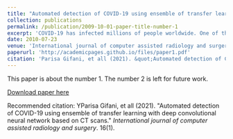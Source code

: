 ```yaml
---
title: "Automated detection of COVID-19 using ensemble of transfer learning with deep convolutional neural network based on CT scans"
collection: publications
permalink: /publication/2009-10-01-paper-title-number-1
excerpt: 'COVID-19 has infected millions of people worldwide. One of the most important hurdles in controlling the spread of this disease is the inefficiency and lack of medical tests. Computed tomography (CT) scans are promising in providing accurate and fast detection of COVID-19. However, determining COVID-19 requires highly trained radiologists and suffers from inter-observer variability. To remedy these limitations, this paper introduces an automatic methodology based on an ensemble of deep transfer learning for the detection of COVID-19.'
date: 2010-07-23
venue: 'International journal of computer assisted radiology and surgery'
paperurl: 'http://academicpages.github.io/files/paper1.pdf'
citation: 'Parisa Gifani, et all (2021). &quot;Automated detection of COVID-19 using ensemble of transfer learning with deep convolutional neural network based on CT scans.&quot; <i>International journal of computer assisted radiology and surgery</i>. 16(1).'
---
```

This paper is about the number 1. The number 2 is left for future work.

[Download paper here](http://academicpages.github.io/files/paper1.pdf)

Recommended citation: YParisa Gifani, et all (2021). "Automated detection of COVID-19 using ensemble of transfer learning with deep convolutional neural network based on CT scans." <i>International journal of computer assisted radiology and surgery</i>. 16(1).


